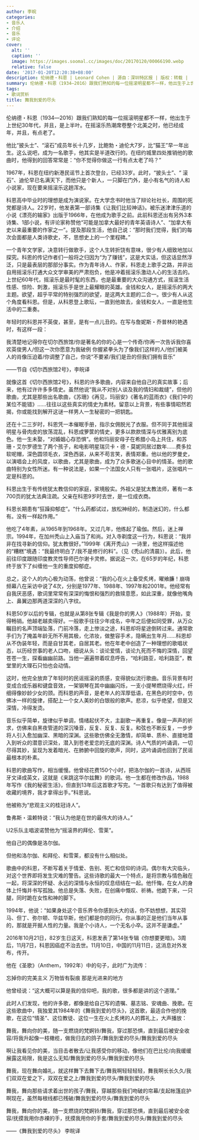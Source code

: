 ```yaml
---
author: 李皖
categories:
- 音乐人
- 介绍
- 音乐
- 评论
cover:
  alt: ''
  caption: ''
  image: https://images.soomal.cc/images/doc/20170120/00066190.webp
  relative: false
date: '2017-01-20T12:20:38+08:00'
description: 伦纳德・科恩 | Leonard Cohen | 源自：深圳特区报 | 版权：转载 |  平均/总评分：10.00/20
summary: 伦纳德・科恩（1934―2016）跟我们熟知的每一位摇滚明星都不一样，他出生于上世纪30年代，并且，是上半叶。在摇滚乐热潮席卷整个北美之时，他已经成年，并且，有点老了。他比“披头士”、“滚石”成员年长十几岁，比鲍勃・迪伦大7岁，比“猫王”早一年出生……
tags:
- 歌词赏析
title: 舞我到爱的尽头
---
```


伦纳德・科恩（1934―2016）跟我们熟知的每一位摇滚明星都不一样，他出生于上世纪30年代，并且，是上半叶。在摇滚乐热潮席卷整个北美之时，他已经成年，并且，有点老了。

他比“披头士”、“滚石”成员年长十几岁，比鲍勃・迪伦大7岁，比“猫王”早一年出生。这么说吧，成为一名歌手，他其实是半道改行的。在纽约城里四处推销他的歌曲时，他得到的回答常常是：“你不觉得你做这一行有点太老了吗？”

1967年，科恩在纽约新港民谣节上首次登台，已经33岁。此时，“披头士”、“ 滚石”、迪伦早已名满天下，而他只是个新人，一只脚在门外，是小有名气的诗人和小说家，现在要来摇滚乐这趟浑水。

科恩高中毕业时的理想是成为演说家。在大学念书时他当了辩论社社长，周围的死党都是诗人。22岁时，他发表第一部诗集《让我们比较神话》。被乐迷津津乐道的小说《漂亮的输家》出版于1966年，在他成为歌手之前。此前科恩还出有另外3本诗集、1部小说，有评论家称赞他“可能是加拿大最好的青年英语诗人”、“加拿大有史以来最重要的作家之一”。提及那段生活，他自己说：“那时我们觉得，我们的每次会面都是人类诗歌史，不，思想史上的一个里程碑。”

一个青年文学家，决意转行做歌手，这个人生转折饶有意味，很少有人细致地加以探究。科恩的传记作者们一般将之归因为“为了赚钱”，这是大实话，但这话显然浮泛，只是最表层的那部分事实。作为青年诗人、作家，科恩走上歌手之路，并非出自用摇滚乐打通大众文学审美的严肃抱负，他是冲着摇滚乐激动人心的生活去的。上世纪60年代，摇滚乐是最时髦的东西，也是最重要的大众沟通方式，摇滚生活性感、惊险、刺激，摇滚乐手是世上最耀眼的英雄。金钱和女人，是摇滚乐的两大主题。欲望，超乎平常的特别强烈的欲望，是这两大主题的二合一。很少有人从这个角度看科恩。但是，从科恩登上歌坛，一直到他故去，金钱和女人，一直是他生活中的二重奏。

年轻时的科恩并不英俊，甚至，是有一点儿丑的。在写与詹妮斯・乔普林的艳遇时，有这样一段：


我清楚地记得你在切尔西旅馆/你是著名的你的心是一个传奇/你再一次告诉我你喜欢英俊男人/但这一次你愿意为我破例
你握紧拳头为了像我们这样的人/他们被美人的肖像压迫着/你调整了自己，你说“不要紧/我们是丑的但我们拥有音乐”

――节自《切尔西旅馆2号》，李皖译


就像这首《切尔西旅馆2号》，科恩的许多歌曲，内容来自他自己的真实故事；后来，他有过许许多多情史。虽然他说“我从不对别人谈及我的情妇和裁缝”，但他的歌曲，尤其是那些出名歌曲，《苏珊》《再见，玛丽安》《著名的蓝雨衣》《我们中的某位不能错》……往往以这些真实的情史为素材。留意以上背景，有些事情昭然若揭，你或能找到解开这谜一样男人一生秘密的一把钥匙。

还在十二三岁时，科恩凭一本催眠手册，指示女佣脱光了衣服。但不同于其他摇滚明星与骨肉皮的放荡混乱，科恩成箩筐的情史，更多以款款情深与优雅离别为底色。他一生未娶，“对婚姻心存恐惧”。他和玛丽安母子在希腊小岛上共住，和苏珊・艾尔罗德生了两个孩子，和电影明星瑞贝卡・德・莫妮同居过数年……费多拉软呢帽，深色圆领毛衣，深色西装，从来不苟言笑，表情郑重。他以他的罗曼史，以演唱会上的风度，以歌曲，尤其是歌曲，成为了众多歌迷心目中的情圣。他的歌曲特别为女性所迷。有一种说法是，如果一个法国女人只有一张唱片，这张唱片一定是科恩的。

科恩出生于有传统犹太教信仰的家庭，家境殷实。外祖父是犹太教法师，著有一本700页的犹太法典注疏。父亲在科恩9岁时去世，是一位成衣商。

科恩长期患有“狂躁抑郁症”。“什么药都试过，放松神经的，制造迷幻的，什么都有。没有一样起作用。”

他吃了4年素，从1965年到1968年。又过几年，他练起了瑜伽。然后，迷上禅宗。1994年，在加州秃山上入庙当了和尚。对入寺剃度这一行为，科恩说：“我并非在找寻新的信仰。犹太教很好。”1999年《离开秃山》一诗里，他这样描述他的“糟糕”境遇：“我最终明白了/我不是修行的料”。（见《秃山的清晨》）。此后，他前往印度跟随印度教灵性导师巴尔谢卡灵修。据说这一次，在65岁的年纪，科恩终于放下了纠缠他一生的重度抑郁症。

总之，这个人的内心极为动荡，他曾说：“我的心在火上备受炙烤，曜飨臁！崩嗨频幕八在采访中说了4次，分别是1977年、1988年、1997年和2001年。他经常有自我厌恶感，歌词里常常有深深的悔恨和强烈的救赎意愿，如此深重，就像他嘴角上、鼻翼边那两道深深的八字纹。

科恩50岁以后的专辑，也就是从第8张专辑《我是你的男人》（1988年）开始，变得畅销。他越老越卖得好。一般歌手往往少年成名，中年之后便如同受罪，从万众瞩目的名声顶端坠落，门前冷落，走上惨淡之途，科恩却将星途倒转过来。通常歌手们为了掩盖年龄无所不用其极，化浓妆，做整容手术，隐瞒出生年月……科恩却从不伪装年轻，而是自甘其老，自居其老。他在年老中创造了一种理想的歌唱状态，以历经世事的老人口吻，细说从头：谈论爱情，谈论九死而不悔的深情，回望苍苍一生，探看幽幽前路。当他一遍遍带着叹息呼告，“哈利路亚，哈利路亚”，教堂里的大理石只怕也会动情。

这时，他完全放弃了年轻时的民谣摇滚的质感，变得貌似流行歌曲。音乐背景有时变成合成乐器和键盘音效，一架钢琴在其中幽幽闪烁，一支小提琴燃烧得火红，纤细得像妙龄少女的颈。而科恩的声音，是老年人的浑厚低语，在黑色的时空中，仿佛冰一样的旋律，搭配上一个女人美妙的白银般的歌声。悲凉，似乎绝望，但是又深情，冷得发烫。

音乐似乎简单，旋律似乎单调，情绪起伏不大，主副歌一再重复。像是一声声的祈求，仿佛来自黑夜管道的深沉嗓音，反复、反复、反复。和弦也不断反复，一步步将人引入愈加幽深、黑暗的深渊。这些歌仿佛全无激情，却简单、质朴、直接地潜入到听众的潜意识深处，潜入到苍老爱恋的无底的深渊。诗人气质的吟诵调，一切尽得其妙，呈现为发着暗光、在肺腑中回旋的歌声，同时，这吟诵调也回到了民谣最根本的朴素。

科恩的歌曲写作，相当缓慢。他曾经花费150个小时，把洛尔伽的一首诗，从西班牙文译成英文，这就是《来跳这华尔兹舞》的歌词。他一生都在修改作品，1988年写作《我的秘密生活》，但直到13年后这首歌才写完。“一首歌只有达到了值得被收藏的境界，我才拿得出手。”科恩说。

他被称为“悲观主义的桂冠诗人”。

鲁弗斯・温赖特说：“我认为他是在世的最伟大的诗人。”

U2乐队主唱波诺赞他为“摇滚界的拜伦、雪莱”。

他自己的偶像是洛尔伽。

但他和洛尔伽、和拜伦、和雪莱，都没有什么相似处。

歌曲中的科恩，不断写着关于情爱、告别、死亡和信仰的诗词。偶尔有大灾临头，对这个世界即将发生灾难的警告。这些诗歌的最大一个特点，是将宗教与情色融在一起，将深深的怀疑、永远的深情与永恒的叹息纽结在一起。他忏悔，在女人的身体上忏悔并书写孤独。他总是失落、失败，在创痛中慨叹、祈祷。他跪下来，一只腿，同时跪在女性和神的脚下。

1994年，他说：“如果身处这个音乐界令你感到头大的话，你不妨想想，其实荷马、但丁、弥尔顿、华兹华斯，他们都是你的同行。你从事的正是他们当年从事的，那就是开掘人性的力量。我是个小诗人，一个无名小卒。这并不是谦虚。”

2016年10月21日，82岁生日这天，科恩发表了第14张专辑《你想要更暗》。3周后，11月7日，科恩因癌症不治去世。11月10日，中国的11月11日，这消息对外发布，传开。

他在《圣歌》（Anthem，1992年）中的句子，此时广为流传：


忘掉你的完美主义
万物皆有裂痕
那是光进来的地方


他曾经说：“这大概可以算是我的信仰吧，我的歌，很多都是讲的这个道理。”

此时人们发现，他的许多歌，都像是给自己写的遗嘱、墓志铭、安魂曲、挽歌。在这些歌曲中，我独爱其1984年的《舞我到爱的尽头》，这首歌，最适合作他的挽歌，在这位“情圣”、这位教徒、这位一生在火上炙烤的人的葬礼上，大声播放：


舞我，舞向你的美，随一支燃烧的梵婀铃/舞我，穿过那恐惧，直到最后被安全收容/将我升起像一枝橄榄，做我归去的鸽子/舞我到爱的尽头/舞我到爱的尽头

啊让我看见你的美，当目击者散去/让我感受你的移动，像他们在巴比伦/向我缓缓展露这局限，我是这么无知/舞我到爱的尽头/舞我到爱的尽头

舞我，现在舞向婚礼，就这样舞下去舞下去/舞我啊轻轻轻轻，舞我啊长长久久/我们双双在爱之下，双双在爱之上/舞我到爱的尽头/舞我到爱的尽头

舞我，舞向那些请求着出世的孩子/舞我，穿越那些我们吻破的帘幕/支起帐篷庇护啊现在，虽然每根线都已残破/舞我到爱的尽头/舞我到爱的尽头

舞我，舞向你的美，随一支燃烧的梵婀铃/舞我，穿过那恐惧，直到最后被安全收容/抚摸我用你赤裸的手，抚摸我用你的手套/舞我到爱的尽头/舞我到爱的尽头

――《舞我到爱的尽头》 李皖译